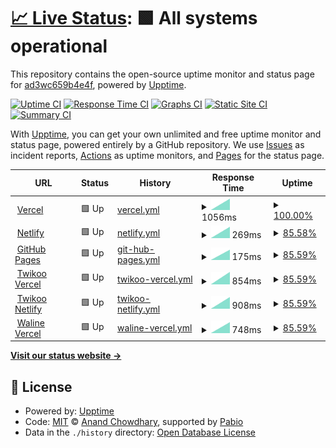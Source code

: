 # [📈 Live Status](https://upptime.lynx3.top): <!--live status--> **🟩 All systems operational**

This repository contains the open-source uptime monitor and status page for [ad3wc659b4e4f](https://upptime.lynx3.top), powered by [Upptime](https://github.com/upptime/upptime).

[![Uptime CI](https://github.com/ad3wc659b4e4f/upptime/workflows/Uptime%20CI/badge.svg)](https://github.com/ad3wc659b4e4f/upptime/actions?query=workflow%3A%22Uptime+CI%22)
[![Response Time CI](https://github.com/ad3wc659b4e4f/upptime/workflows/Response%20Time%20CI/badge.svg)](https://github.com/ad3wc659b4e4f/upptime/actions?query=workflow%3A%22Response+Time+CI%22)
[![Graphs CI](https://github.com/ad3wc659b4e4f/upptime/workflows/Graphs%20CI/badge.svg)](https://github.com/ad3wc659b4e4f/upptime/actions?query=workflow%3A%22Graphs+CI%22)
[![Static Site CI](https://github.com/ad3wc659b4e4f/upptime/workflows/Static%20Site%20CI/badge.svg)](https://github.com/ad3wc659b4e4f/upptime/actions?query=workflow%3A%22Static+Site+CI%22)
[![Summary CI](https://github.com/ad3wc659b4e4f/upptime/workflows/Summary%20CI/badge.svg)](https://github.com/ad3wc659b4e4f/upptime/actions?query=workflow%3A%22Summary+CI%22)

With [Upptime](https://upptime.js.org), you can get your own unlimited and free uptime monitor and status page, powered entirely by a GitHub repository. We use [Issues](https://github.com/ad3wc659b4e4f/upptime/issues) as incident reports, [Actions](https://github.com/ad3wc659b4e4f/upptime/actions) as uptime monitors, and [Pages](https://upptime.lynx3.top) for the status page.

<!--start: status pages-->
<!-- This summary is generated by Upptime (https://github.com/upptime/upptime) -->
<!-- Do not edit this manually, your changes will be overwritten -->
<!-- prettier-ignore -->
| URL | Status | History | Response Time | Uptime |
| --- | ------ | ------- | ------------- | ------ |
| <img alt="" src="https://icons.duckduckgo.com/ip3/www.lynx3.cc.ico" height="13"> [Vercel](https://www.lynx3.cc/) | 🟩 Up | [vercel.yml](https://github.com/ad3wc659b4e4f/upptime/commits/HEAD/history/vercel.yml) | <details><summary><img alt="Response time graph" src="./graphs/vercel/response-time-week.png" height="20"> 1056ms</summary><br><a href="https://upptime.lynx3.cc/history/vercel"><img alt="Response time 1056" src="https://img.shields.io/endpoint?url=https%3A%2F%2Fraw.githubusercontent.com%2Fad3wc659b4e4f%2Fupptime%2FHEAD%2Fapi%2Fvercel%2Fresponse-time.json"></a><br><a href="https://upptime.lynx3.cc/history/vercel"><img alt="24-hour response time 1056" src="https://img.shields.io/endpoint?url=https%3A%2F%2Fraw.githubusercontent.com%2Fad3wc659b4e4f%2Fupptime%2FHEAD%2Fapi%2Fvercel%2Fresponse-time-day.json"></a><br><a href="https://upptime.lynx3.cc/history/vercel"><img alt="7-day response time 1056" src="https://img.shields.io/endpoint?url=https%3A%2F%2Fraw.githubusercontent.com%2Fad3wc659b4e4f%2Fupptime%2FHEAD%2Fapi%2Fvercel%2Fresponse-time-week.json"></a><br><a href="https://upptime.lynx3.cc/history/vercel"><img alt="30-day response time 1056" src="https://img.shields.io/endpoint?url=https%3A%2F%2Fraw.githubusercontent.com%2Fad3wc659b4e4f%2Fupptime%2FHEAD%2Fapi%2Fvercel%2Fresponse-time-month.json"></a><br><a href="https://upptime.lynx3.cc/history/vercel"><img alt="1-year response time 1056" src="https://img.shields.io/endpoint?url=https%3A%2F%2Fraw.githubusercontent.com%2Fad3wc659b4e4f%2Fupptime%2FHEAD%2Fapi%2Fvercel%2Fresponse-time-year.json"></a></details> | <details><summary><a href="https://upptime.lynx3.cc/history/vercel">100.00%</a></summary><a href="https://upptime.lynx3.cc/history/vercel"><img alt="All-time uptime 100.00%" src="https://img.shields.io/endpoint?url=https%3A%2F%2Fraw.githubusercontent.com%2Fad3wc659b4e4f%2Fupptime%2FHEAD%2Fapi%2Fvercel%2Fuptime.json"></a><br><a href="https://upptime.lynx3.cc/history/vercel"><img alt="24-hour uptime 100.00%" src="https://img.shields.io/endpoint?url=https%3A%2F%2Fraw.githubusercontent.com%2Fad3wc659b4e4f%2Fupptime%2FHEAD%2Fapi%2Fvercel%2Fuptime-day.json"></a><br><a href="https://upptime.lynx3.cc/history/vercel"><img alt="7-day uptime 100.00%" src="https://img.shields.io/endpoint?url=https%3A%2F%2Fraw.githubusercontent.com%2Fad3wc659b4e4f%2Fupptime%2FHEAD%2Fapi%2Fvercel%2Fuptime-week.json"></a><br><a href="https://upptime.lynx3.cc/history/vercel"><img alt="30-day uptime 100.00%" src="https://img.shields.io/endpoint?url=https%3A%2F%2Fraw.githubusercontent.com%2Fad3wc659b4e4f%2Fupptime%2FHEAD%2Fapi%2Fvercel%2Fuptime-month.json"></a><br><a href="https://upptime.lynx3.cc/history/vercel"><img alt="1-year uptime 100.00%" src="https://img.shields.io/endpoint?url=https%3A%2F%2Fraw.githubusercontent.com%2Fad3wc659b4e4f%2Fupptime%2FHEAD%2Fapi%2Fvercel%2Fuptime-year.json"></a></details>
| <img alt="" src="https://icons.duckduckgo.com/ip3/nl2.lynx3.cc.ico" height="13"> [Netlify](https://nl2.lynx3.cc/) | 🟩 Up | [netlify.yml](https://github.com/ad3wc659b4e4f/upptime/commits/HEAD/history/netlify.yml) | <details><summary><img alt="Response time graph" src="./graphs/netlify/response-time-week.png" height="20"> 269ms</summary><br><a href="https://upptime.lynx3.cc/history/netlify"><img alt="Response time 269" src="https://img.shields.io/endpoint?url=https%3A%2F%2Fraw.githubusercontent.com%2Fad3wc659b4e4f%2Fupptime%2FHEAD%2Fapi%2Fnetlify%2Fresponse-time.json"></a><br><a href="https://upptime.lynx3.cc/history/netlify"><img alt="24-hour response time 269" src="https://img.shields.io/endpoint?url=https%3A%2F%2Fraw.githubusercontent.com%2Fad3wc659b4e4f%2Fupptime%2FHEAD%2Fapi%2Fnetlify%2Fresponse-time-day.json"></a><br><a href="https://upptime.lynx3.cc/history/netlify"><img alt="7-day response time 269" src="https://img.shields.io/endpoint?url=https%3A%2F%2Fraw.githubusercontent.com%2Fad3wc659b4e4f%2Fupptime%2FHEAD%2Fapi%2Fnetlify%2Fresponse-time-week.json"></a><br><a href="https://upptime.lynx3.cc/history/netlify"><img alt="30-day response time 269" src="https://img.shields.io/endpoint?url=https%3A%2F%2Fraw.githubusercontent.com%2Fad3wc659b4e4f%2Fupptime%2FHEAD%2Fapi%2Fnetlify%2Fresponse-time-month.json"></a><br><a href="https://upptime.lynx3.cc/history/netlify"><img alt="1-year response time 269" src="https://img.shields.io/endpoint?url=https%3A%2F%2Fraw.githubusercontent.com%2Fad3wc659b4e4f%2Fupptime%2FHEAD%2Fapi%2Fnetlify%2Fresponse-time-year.json"></a></details> | <details><summary><a href="https://upptime.lynx3.cc/history/netlify">85.58%</a></summary><a href="https://upptime.lynx3.cc/history/netlify"><img alt="All-time uptime 89.25%" src="https://img.shields.io/endpoint?url=https%3A%2F%2Fraw.githubusercontent.com%2Fad3wc659b4e4f%2Fupptime%2FHEAD%2Fapi%2Fnetlify%2Fuptime.json"></a><br><a href="https://upptime.lynx3.cc/history/netlify"><img alt="24-hour uptime 40.14%" src="https://img.shields.io/endpoint?url=https%3A%2F%2Fraw.githubusercontent.com%2Fad3wc659b4e4f%2Fupptime%2FHEAD%2Fapi%2Fnetlify%2Fuptime-day.json"></a><br><a href="https://upptime.lynx3.cc/history/netlify"><img alt="7-day uptime 85.58%" src="https://img.shields.io/endpoint?url=https%3A%2F%2Fraw.githubusercontent.com%2Fad3wc659b4e4f%2Fupptime%2FHEAD%2Fapi%2Fnetlify%2Fuptime-week.json"></a><br><a href="https://upptime.lynx3.cc/history/netlify"><img alt="30-day uptime 89.25%" src="https://img.shields.io/endpoint?url=https%3A%2F%2Fraw.githubusercontent.com%2Fad3wc659b4e4f%2Fupptime%2FHEAD%2Fapi%2Fnetlify%2Fuptime-month.json"></a><br><a href="https://upptime.lynx3.cc/history/netlify"><img alt="1-year uptime 89.25%" src="https://img.shields.io/endpoint?url=https%3A%2F%2Fraw.githubusercontent.com%2Fad3wc659b4e4f%2Fupptime%2FHEAD%2Fapi%2Fnetlify%2Fuptime-year.json"></a></details>
| <img alt="" src="https://icons.duckduckgo.com/ip3/gh.lynx3.cc.ico" height="13"> [GitHub Pages](https://gh.lynx3.cc/) | 🟩 Up | [git-hub-pages.yml](https://github.com/ad3wc659b4e4f/upptime/commits/HEAD/history/git-hub-pages.yml) | <details><summary><img alt="Response time graph" src="./graphs/git-hub-pages/response-time-week.png" height="20"> 175ms</summary><br><a href="https://upptime.lynx3.cc/history/git-hub-pages"><img alt="Response time 175" src="https://img.shields.io/endpoint?url=https%3A%2F%2Fraw.githubusercontent.com%2Fad3wc659b4e4f%2Fupptime%2FHEAD%2Fapi%2Fgit-hub-pages%2Fresponse-time.json"></a><br><a href="https://upptime.lynx3.cc/history/git-hub-pages"><img alt="24-hour response time 175" src="https://img.shields.io/endpoint?url=https%3A%2F%2Fraw.githubusercontent.com%2Fad3wc659b4e4f%2Fupptime%2FHEAD%2Fapi%2Fgit-hub-pages%2Fresponse-time-day.json"></a><br><a href="https://upptime.lynx3.cc/history/git-hub-pages"><img alt="7-day response time 175" src="https://img.shields.io/endpoint?url=https%3A%2F%2Fraw.githubusercontent.com%2Fad3wc659b4e4f%2Fupptime%2FHEAD%2Fapi%2Fgit-hub-pages%2Fresponse-time-week.json"></a><br><a href="https://upptime.lynx3.cc/history/git-hub-pages"><img alt="30-day response time 175" src="https://img.shields.io/endpoint?url=https%3A%2F%2Fraw.githubusercontent.com%2Fad3wc659b4e4f%2Fupptime%2FHEAD%2Fapi%2Fgit-hub-pages%2Fresponse-time-month.json"></a><br><a href="https://upptime.lynx3.cc/history/git-hub-pages"><img alt="1-year response time 175" src="https://img.shields.io/endpoint?url=https%3A%2F%2Fraw.githubusercontent.com%2Fad3wc659b4e4f%2Fupptime%2FHEAD%2Fapi%2Fgit-hub-pages%2Fresponse-time-year.json"></a></details> | <details><summary><a href="https://upptime.lynx3.cc/history/git-hub-pages">85.59%</a></summary><a href="https://upptime.lynx3.cc/history/git-hub-pages"><img alt="All-time uptime 89.25%" src="https://img.shields.io/endpoint?url=https%3A%2F%2Fraw.githubusercontent.com%2Fad3wc659b4e4f%2Fupptime%2FHEAD%2Fapi%2Fgit-hub-pages%2Fuptime.json"></a><br><a href="https://upptime.lynx3.cc/history/git-hub-pages"><img alt="24-hour uptime 40.14%" src="https://img.shields.io/endpoint?url=https%3A%2F%2Fraw.githubusercontent.com%2Fad3wc659b4e4f%2Fupptime%2FHEAD%2Fapi%2Fgit-hub-pages%2Fuptime-day.json"></a><br><a href="https://upptime.lynx3.cc/history/git-hub-pages"><img alt="7-day uptime 85.59%" src="https://img.shields.io/endpoint?url=https%3A%2F%2Fraw.githubusercontent.com%2Fad3wc659b4e4f%2Fupptime%2FHEAD%2Fapi%2Fgit-hub-pages%2Fuptime-week.json"></a><br><a href="https://upptime.lynx3.cc/history/git-hub-pages"><img alt="30-day uptime 89.25%" src="https://img.shields.io/endpoint?url=https%3A%2F%2Fraw.githubusercontent.com%2Fad3wc659b4e4f%2Fupptime%2FHEAD%2Fapi%2Fgit-hub-pages%2Fuptime-month.json"></a><br><a href="https://upptime.lynx3.cc/history/git-hub-pages"><img alt="1-year uptime 89.25%" src="https://img.shields.io/endpoint?url=https%3A%2F%2Fraw.githubusercontent.com%2Fad3wc659b4e4f%2Fupptime%2FHEAD%2Fapi%2Fgit-hub-pages%2Fuptime-year.json"></a></details>
| <img alt="" src="https://icons.duckduckgo.com/ip3/vc.tk.api.lynx3.cc.ico" height="13"> [Twikoo Vercel](https://vc.tk.api.lynx3.cc/) | 🟩 Up | [twikoo-vercel.yml](https://github.com/ad3wc659b4e4f/upptime/commits/HEAD/history/twikoo-vercel.yml) | <details><summary><img alt="Response time graph" src="./graphs/twikoo-vercel/response-time-week.png" height="20"> 854ms</summary><br><a href="https://upptime.lynx3.cc/history/twikoo-vercel"><img alt="Response time 854" src="https://img.shields.io/endpoint?url=https%3A%2F%2Fraw.githubusercontent.com%2Fad3wc659b4e4f%2Fupptime%2FHEAD%2Fapi%2Ftwikoo-vercel%2Fresponse-time.json"></a><br><a href="https://upptime.lynx3.cc/history/twikoo-vercel"><img alt="24-hour response time 854" src="https://img.shields.io/endpoint?url=https%3A%2F%2Fraw.githubusercontent.com%2Fad3wc659b4e4f%2Fupptime%2FHEAD%2Fapi%2Ftwikoo-vercel%2Fresponse-time-day.json"></a><br><a href="https://upptime.lynx3.cc/history/twikoo-vercel"><img alt="7-day response time 854" src="https://img.shields.io/endpoint?url=https%3A%2F%2Fraw.githubusercontent.com%2Fad3wc659b4e4f%2Fupptime%2FHEAD%2Fapi%2Ftwikoo-vercel%2Fresponse-time-week.json"></a><br><a href="https://upptime.lynx3.cc/history/twikoo-vercel"><img alt="30-day response time 854" src="https://img.shields.io/endpoint?url=https%3A%2F%2Fraw.githubusercontent.com%2Fad3wc659b4e4f%2Fupptime%2FHEAD%2Fapi%2Ftwikoo-vercel%2Fresponse-time-month.json"></a><br><a href="https://upptime.lynx3.cc/history/twikoo-vercel"><img alt="1-year response time 854" src="https://img.shields.io/endpoint?url=https%3A%2F%2Fraw.githubusercontent.com%2Fad3wc659b4e4f%2Fupptime%2FHEAD%2Fapi%2Ftwikoo-vercel%2Fresponse-time-year.json"></a></details> | <details><summary><a href="https://upptime.lynx3.cc/history/twikoo-vercel">85.59%</a></summary><a href="https://upptime.lynx3.cc/history/twikoo-vercel"><img alt="All-time uptime 89.25%" src="https://img.shields.io/endpoint?url=https%3A%2F%2Fraw.githubusercontent.com%2Fad3wc659b4e4f%2Fupptime%2FHEAD%2Fapi%2Ftwikoo-vercel%2Fuptime.json"></a><br><a href="https://upptime.lynx3.cc/history/twikoo-vercel"><img alt="24-hour uptime 40.14%" src="https://img.shields.io/endpoint?url=https%3A%2F%2Fraw.githubusercontent.com%2Fad3wc659b4e4f%2Fupptime%2FHEAD%2Fapi%2Ftwikoo-vercel%2Fuptime-day.json"></a><br><a href="https://upptime.lynx3.cc/history/twikoo-vercel"><img alt="7-day uptime 85.59%" src="https://img.shields.io/endpoint?url=https%3A%2F%2Fraw.githubusercontent.com%2Fad3wc659b4e4f%2Fupptime%2FHEAD%2Fapi%2Ftwikoo-vercel%2Fuptime-week.json"></a><br><a href="https://upptime.lynx3.cc/history/twikoo-vercel"><img alt="30-day uptime 89.25%" src="https://img.shields.io/endpoint?url=https%3A%2F%2Fraw.githubusercontent.com%2Fad3wc659b4e4f%2Fupptime%2FHEAD%2Fapi%2Ftwikoo-vercel%2Fuptime-month.json"></a><br><a href="https://upptime.lynx3.cc/history/twikoo-vercel"><img alt="1-year uptime 89.25%" src="https://img.shields.io/endpoint?url=https%3A%2F%2Fraw.githubusercontent.com%2Fad3wc659b4e4f%2Fupptime%2FHEAD%2Fapi%2Ftwikoo-vercel%2Fuptime-year.json"></a></details>
| <img alt="" src="https://icons.duckduckgo.com/ip3/nl.tk.api.lynx3.cc.ico" height="13"> [Twikoo Netlify](https://nl.tk.api.lynx3.cc/.netlify/functions/twikoo) | 🟩 Up | [twikoo-netlify.yml](https://github.com/ad3wc659b4e4f/upptime/commits/HEAD/history/twikoo-netlify.yml) | <details><summary><img alt="Response time graph" src="./graphs/twikoo-netlify/response-time-week.png" height="20"> 908ms</summary><br><a href="https://upptime.lynx3.cc/history/twikoo-netlify"><img alt="Response time 908" src="https://img.shields.io/endpoint?url=https%3A%2F%2Fraw.githubusercontent.com%2Fad3wc659b4e4f%2Fupptime%2FHEAD%2Fapi%2Ftwikoo-netlify%2Fresponse-time.json"></a><br><a href="https://upptime.lynx3.cc/history/twikoo-netlify"><img alt="24-hour response time 908" src="https://img.shields.io/endpoint?url=https%3A%2F%2Fraw.githubusercontent.com%2Fad3wc659b4e4f%2Fupptime%2FHEAD%2Fapi%2Ftwikoo-netlify%2Fresponse-time-day.json"></a><br><a href="https://upptime.lynx3.cc/history/twikoo-netlify"><img alt="7-day response time 908" src="https://img.shields.io/endpoint?url=https%3A%2F%2Fraw.githubusercontent.com%2Fad3wc659b4e4f%2Fupptime%2FHEAD%2Fapi%2Ftwikoo-netlify%2Fresponse-time-week.json"></a><br><a href="https://upptime.lynx3.cc/history/twikoo-netlify"><img alt="30-day response time 908" src="https://img.shields.io/endpoint?url=https%3A%2F%2Fraw.githubusercontent.com%2Fad3wc659b4e4f%2Fupptime%2FHEAD%2Fapi%2Ftwikoo-netlify%2Fresponse-time-month.json"></a><br><a href="https://upptime.lynx3.cc/history/twikoo-netlify"><img alt="1-year response time 908" src="https://img.shields.io/endpoint?url=https%3A%2F%2Fraw.githubusercontent.com%2Fad3wc659b4e4f%2Fupptime%2FHEAD%2Fapi%2Ftwikoo-netlify%2Fresponse-time-year.json"></a></details> | <details><summary><a href="https://upptime.lynx3.cc/history/twikoo-netlify">85.59%</a></summary><a href="https://upptime.lynx3.cc/history/twikoo-netlify"><img alt="All-time uptime 89.25%" src="https://img.shields.io/endpoint?url=https%3A%2F%2Fraw.githubusercontent.com%2Fad3wc659b4e4f%2Fupptime%2FHEAD%2Fapi%2Ftwikoo-netlify%2Fuptime.json"></a><br><a href="https://upptime.lynx3.cc/history/twikoo-netlify"><img alt="24-hour uptime 40.15%" src="https://img.shields.io/endpoint?url=https%3A%2F%2Fraw.githubusercontent.com%2Fad3wc659b4e4f%2Fupptime%2FHEAD%2Fapi%2Ftwikoo-netlify%2Fuptime-day.json"></a><br><a href="https://upptime.lynx3.cc/history/twikoo-netlify"><img alt="7-day uptime 85.59%" src="https://img.shields.io/endpoint?url=https%3A%2F%2Fraw.githubusercontent.com%2Fad3wc659b4e4f%2Fupptime%2FHEAD%2Fapi%2Ftwikoo-netlify%2Fuptime-week.json"></a><br><a href="https://upptime.lynx3.cc/history/twikoo-netlify"><img alt="30-day uptime 89.25%" src="https://img.shields.io/endpoint?url=https%3A%2F%2Fraw.githubusercontent.com%2Fad3wc659b4e4f%2Fupptime%2FHEAD%2Fapi%2Ftwikoo-netlify%2Fuptime-month.json"></a><br><a href="https://upptime.lynx3.cc/history/twikoo-netlify"><img alt="1-year uptime 89.25%" src="https://img.shields.io/endpoint?url=https%3A%2F%2Fraw.githubusercontent.com%2Fad3wc659b4e4f%2Fupptime%2FHEAD%2Fapi%2Ftwikoo-netlify%2Fuptime-year.json"></a></details>
| <img alt="" src="https://icons.duckduckgo.com/ip3/vc.wl.api.lynx3.cc.ico" height="13"> [Waline Vercel](https://vc.wl.api.lynx3.cc/) | 🟩 Up | [waline-vercel.yml](https://github.com/ad3wc659b4e4f/upptime/commits/HEAD/history/waline-vercel.yml) | <details><summary><img alt="Response time graph" src="./graphs/waline-vercel/response-time-week.png" height="20"> 748ms</summary><br><a href="https://upptime.lynx3.cc/history/waline-vercel"><img alt="Response time 748" src="https://img.shields.io/endpoint?url=https%3A%2F%2Fraw.githubusercontent.com%2Fad3wc659b4e4f%2Fupptime%2FHEAD%2Fapi%2Fwaline-vercel%2Fresponse-time.json"></a><br><a href="https://upptime.lynx3.cc/history/waline-vercel"><img alt="24-hour response time 748" src="https://img.shields.io/endpoint?url=https%3A%2F%2Fraw.githubusercontent.com%2Fad3wc659b4e4f%2Fupptime%2FHEAD%2Fapi%2Fwaline-vercel%2Fresponse-time-day.json"></a><br><a href="https://upptime.lynx3.cc/history/waline-vercel"><img alt="7-day response time 748" src="https://img.shields.io/endpoint?url=https%3A%2F%2Fraw.githubusercontent.com%2Fad3wc659b4e4f%2Fupptime%2FHEAD%2Fapi%2Fwaline-vercel%2Fresponse-time-week.json"></a><br><a href="https://upptime.lynx3.cc/history/waline-vercel"><img alt="30-day response time 748" src="https://img.shields.io/endpoint?url=https%3A%2F%2Fraw.githubusercontent.com%2Fad3wc659b4e4f%2Fupptime%2FHEAD%2Fapi%2Fwaline-vercel%2Fresponse-time-month.json"></a><br><a href="https://upptime.lynx3.cc/history/waline-vercel"><img alt="1-year response time 748" src="https://img.shields.io/endpoint?url=https%3A%2F%2Fraw.githubusercontent.com%2Fad3wc659b4e4f%2Fupptime%2FHEAD%2Fapi%2Fwaline-vercel%2Fresponse-time-year.json"></a></details> | <details><summary><a href="https://upptime.lynx3.cc/history/waline-vercel">85.59%</a></summary><a href="https://upptime.lynx3.cc/history/waline-vercel"><img alt="All-time uptime 89.25%" src="https://img.shields.io/endpoint?url=https%3A%2F%2Fraw.githubusercontent.com%2Fad3wc659b4e4f%2Fupptime%2FHEAD%2Fapi%2Fwaline-vercel%2Fuptime.json"></a><br><a href="https://upptime.lynx3.cc/history/waline-vercel"><img alt="24-hour uptime 40.15%" src="https://img.shields.io/endpoint?url=https%3A%2F%2Fraw.githubusercontent.com%2Fad3wc659b4e4f%2Fupptime%2FHEAD%2Fapi%2Fwaline-vercel%2Fuptime-day.json"></a><br><a href="https://upptime.lynx3.cc/history/waline-vercel"><img alt="7-day uptime 85.59%" src="https://img.shields.io/endpoint?url=https%3A%2F%2Fraw.githubusercontent.com%2Fad3wc659b4e4f%2Fupptime%2FHEAD%2Fapi%2Fwaline-vercel%2Fuptime-week.json"></a><br><a href="https://upptime.lynx3.cc/history/waline-vercel"><img alt="30-day uptime 89.25%" src="https://img.shields.io/endpoint?url=https%3A%2F%2Fraw.githubusercontent.com%2Fad3wc659b4e4f%2Fupptime%2FHEAD%2Fapi%2Fwaline-vercel%2Fuptime-month.json"></a><br><a href="https://upptime.lynx3.cc/history/waline-vercel"><img alt="1-year uptime 89.25%" src="https://img.shields.io/endpoint?url=https%3A%2F%2Fraw.githubusercontent.com%2Fad3wc659b4e4f%2Fupptime%2FHEAD%2Fapi%2Fwaline-vercel%2Fuptime-year.json"></a></details>

<!--end: status pages-->

[**Visit our status website →**](https://upptime.lynx3.top)

## 📄 License

- Powered by: [Upptime](https://github.com/upptime/upptime)
- Code: [MIT](./LICENSE) © [Anand Chowdhary](https://anandchowdhary.com), supported by [Pabio](https://pabio.com)
- Data in the `./history` directory: [Open Database License](https://opendatacommons.org/licenses/odbl/1-0/)
